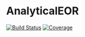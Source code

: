 # AnalyticalEOR

[![Build Status](https://github.com/rlarao/AnalyticalEOR.jl/workflows/CI/badge.svg)](https://github.com/rlarao/AnalyticalEOR.jl/actions)
[![Coverage](https://codecov.io/gh/rlarao/AnalyticalEOR.jl/branch/master/graph/badge.svg)](https://codecov.io/gh/rlarao/AnalyticalEOR.jl)
